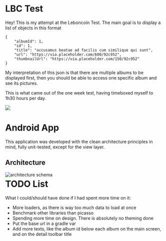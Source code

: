 # LBC Test

Hey!
This is my attempt at the Leboncoin Test.
The main goal is to display a list of objects in this format

```
{
	"albumId": 1,
    "id": 1,
    "title": "accusamus beatae ad facilis cum similique qui sunt",
    "url": "https://via.placeholder.com/600/92c952",
    "thumbnailUrl": "https://via.placeholder.com/150/92c952"
}
```

My interpretation of this json is that there are multiple albums to be displayed first, then you should be able to access one specific album and see its pictures.

This is what came out of the one week test, having timeboxed myself to 1h30 hours per day.

[![](https://res.cloudinary.com/marcomontalbano/image/upload/v1624562273/video_to_markdown/images/streamable--4undjt-c05b58ac6eb4c4700831b2b3070cd403.jpg)](https://streamable.com/4undjt "")

# Android App

This application was developed with the clean architecture principles in mind, fully unit-tested, except for the view layer.

## Architecture

<img src="https://puu.sh/HRrVN/784e5f1141.png"  
alt="architecture schema"  
style="float: left; margin-right: 10px;" />


# TODO List

What I could/should have done if I had spent more time on it:

- More loaders, as there is way too much data to load at once
- Benchmark other libraries than picasso
- Spending more time on design. There is absolutely no theming done
- Put the base url in a gradle var
- Add more texts, like the album id below each album on the main screen, and on the detail toolbar title
